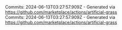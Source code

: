 Commits: 2024-06-13T03:27:57.909Z - Generated via https://github.com/marketplace/actions/artificial-grass
<br>
Commits: 2024-06-13T03:27:57.909Z - Generated via https://github.com/marketplace/actions/artificial-grass
<br>
